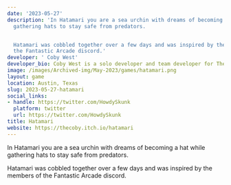 ```yaml
---
date: '2023-05-27'
description: 'In Hatamari you are a sea urchin with dreams of becoming a hat while
  gathering hats to stay safe from predators.


  Hatamari was cobbled together over a few days and was inspired by the members of
  the Fantastic Arcade discord.'
developer: ' Coby West'
developer_bio: Coby West is a solo developer and team developer for The Glory Society.
image: /images/Archived-img/May-2023/games/hatamari.png
layout: game
location: Austin, Texas
slug: 2023-05-27-hatamari
social_links:
- handle: https://twitter.com/HowdySkunk
  platform: twitter
  url: https://twitter.com/HowdySkunk
title: Hatamari
website: https://thecoby.itch.io/hatamari
---
```


In Hatamari you are a sea urchin with dreams of becoming a hat while gathering hats to stay safe from predators.

Hatamari was cobbled together over a few days and was inspired by the members of the Fantastic Arcade discord.